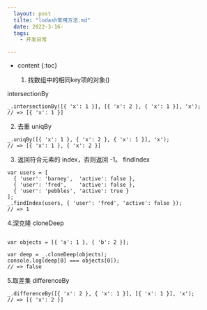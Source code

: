```yaml
---
  layout: post
  tilte: "lodash常用方法.md"
  date: 2022-3-16-
  tags: 
    - 开发日常

---
```



* content
{:toc}


  1. 找数组中的相同key项的对象()

intersectionBy
```
_.intersectionBy([{ 'x': 1 }], [{ 'x': 2 }, { 'x': 1 }], 'x');
// => [{ 'x': 1 }]
```
2. 去重
uniqBy
```
_.uniqBy([{ 'x': 1 }, { 'x': 2 }, { 'x': 1 }], 'x');
// => [{ 'x': 1 }, { 'x': 2 }]
```
3. 返回符合元素的 index，否则返回 -1。
findIndex
```
var users = [
  { 'user': 'barney',  'active': false },
  { 'user': 'fred',    'active': false },
  { 'user': 'pebbles', 'active': true }
];
_.findIndex(users, { 'user': 'fred', 'active': false });
// => 1
```
4.深克隆
cloneDeep
```

var objects = [{ 'a': 1 }, { 'b': 2 }];

var deep = _.cloneDeep(objects);
console.log(deep[0] === objects[0]);
// => false
```
5.取差集
differenceBy
```
_.differenceBy([{ 'x': 2 }, { 'x': 1 }], [{ 'x': 1 }], 'x');
// => [{ 'x': 2 }]
```
